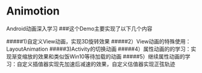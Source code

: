 # Animotion
Android动画深入学习
###这个Demo主要实现了以下几个内容


#####1)自定义View动画，实现3D旋转效果
#####2）View动画的特殊使用：LayoutAnimation
#####3)Activity的切换动画
#####4）属性动画的的学习：实现渐变缩放的效果和类似饭Win10等待加载的动画
#####5）继续属性动画的学习：自定义插值器实现先加速后减速的效果，自定义估值器实现正弦轨迹

